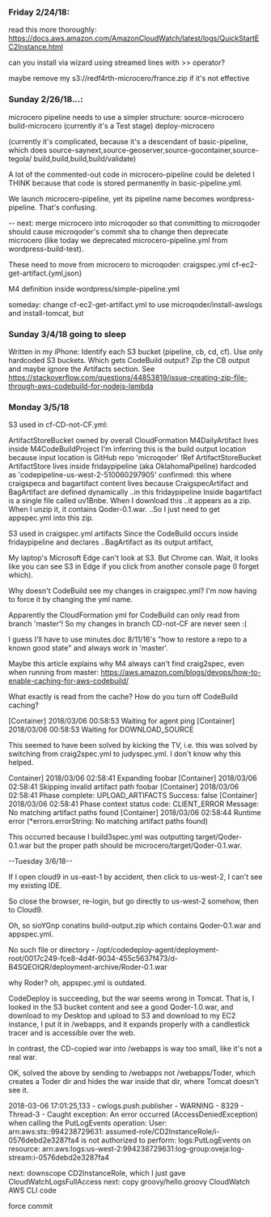 ### Friday 2/24/18:

read this more thoroughly:
https://docs.aws.amazon.com/AmazonCloudWatch/latest/logs/QuickStartEC2Instance.html

can you install via wizard using streamed lines with >> operator?

maybe remove my s3://redf4rth-microcero/france.zip if it's not effective

### Sunday 2/26/18...:

microcero pipeline needs to use a simpler structure:
  source-microcero
  build-microcero (currently it's a Test stage)
  deploy-microcero

(currently it's complicated, because it's a descendant of basic-pipeline,
which does source-saynext,source-geoserver,source-gocontainer,source-tegola/
build,build,build,build/validate)

A lot of the commented-out code in microcero-pipeline could be deleted I THINK
because that code is stored permanently in basic-pipeline.yml.

We launch microcero-pipeline, yet its pipeline name becomes wordpress-pipeline.
That's confusing.

--
next: merge microcero into microqoder
so that committing to microqoder should cause microqoder's commit sha to change
then deprecate microcero (like today we deprecated microcero-pipeline.yml from
wordpress-build-test).

These need to move from microcero to microqoder:
craigspec.yml
cf-ec2-get-artifact.{yml,json}

M4 definition inside wordpress/simple-pipeline.yml

someday:
change cf-ec2-get-artifact.yml to use microqoder/install-awslogs and install-tomcat, but

### Sunday 3/4/18 going to sleep

Written in my iPhone:
  Identify each S3 bucket (pipeline, cb, cd, cf). Use only hardcoded S3 buckets.
  Which gets CodeBuild output?
  Zip the CB output and maybe ignore the Artifacts section.
    See https://stackoverflow.com/questions/44853819/issue-creating-zip-file-through-aws-codebuild-for-nodejs-lambda

### Monday 3/5/18

S3 used in cf-CD-not-CF.yml:

  ArtifactStoreBucket
    owned by overall CloudFormation
  M4DailyArtifact
    lives inside M4CodeBuildProject
    I'm inferring this is the build output location
    because input location is GitHub repo 'microqoder'
    !Ref ArtifactStoreBucket
  ArtifactStore
    lives inside fridaypipeline (aka OklahomaPipeline)
    hardcoded as 'codepipeline-us-west-2-510060297905'
      confirmed: this where craigspeca and bagartifact content lives
      because CraigspecArtifact and BagArtifact are defined dynamically
        ..in this fridaypipeline
      Inside bagartifact is a single file called uv1Bnbe. When I download this
        ..it appears as a zip. When I unzip it, it contains Qoder-0.1.war.
        ..So I just need to get appspec.yml into this zip.

S3 used in craigspec.yml
  artifacts
    Since the CodeBuild occurs inside fridaypipeline and declares
      ..BagArtifact as its output artifact, 
      
My laptop's Microsoft Edge can't look at S3. But Chrome can. Wait, it looks
like you can see S3 in Edge if you click from another console page (I forget
which).

Why doesn't CodeBuild see my changes in craigspec.yml? I'm now having to force
it by changing the yml name.

Apparently the CloudFormation yml for CodeBuild can only read from
branch 'master'! So my changes in branch CD-not-CF are never seen :(

I guess I'll have to use minutes.doc 8/11/16's "how to restore a repo to
a known good state" and always work in 'master'.

Maybe this article explains why M4 always can't find craig2spec, even
when running from master:
https://aws.amazon.com/blogs/devops/how-to-enable-caching-for-aws-codebuild/

What exactly is read from the cache? How do you turn off CodeBuild caching? 

[Container] 2018/03/06 00:58:53 Waiting for agent ping
[Container] 2018/03/06 00:58:53 Waiting for DOWNLOAD_SOURCE

This seemed to have been solved by kicking the TV, i.e. this was solved by
switching from craig2spec.yml to judyspec.yml. I don't know why this helped.

Container] 2018/03/06 02:58:41 Expanding foobar
[Container] 2018/03/06 02:58:41 Skipping invalid artifact path foobar
[Container] 2018/03/06 02:58:41 Phase complete: UPLOAD_ARTIFACTS Success: false
[Container] 2018/03/06 02:58:41 Phase context status code: CLIENT_ERROR Message: No matching artifact paths found
[Container] 2018/03/06 02:58:44 Runtime error (*errors.errorString: No matching artifact paths found)

This occurred because I build3spec.yml was outputting target/Qoder-0.1.war
but the proper path should be microcero/target/Qoder-0.1.war.

--Tuesday 3/6/18--

If I open cloud9 in us-east-1 by accident, then click to us-west-2, I can't see
my existing IDE. 

So close the browser, re-login, but go directly to us-west-2 somehow, then
to Cloud9.

Oh, so sioYGnp conatins build-output.zip which contains Qoder-0.1.war and 
appspec.yml.

No such file or directory - /opt/codedeploy-agent/deployment-root/0017c249-fce8-4d4f-9034-455c5637f473/d-B4SQEOIQR/deployment-archive/Roder-0.1.war

why Roder? oh, appspec.yml is outdated.

CodeDeploy is succeeding, but the war seems wrong in Tomcat. That is, I looked
in the S3 bucket content and see a good Qoder-1.0.war, and download to my Desktop
and upload to S3 and download to my EC2 instance, I put it in /webapps, and it
expands properly with a candlestick tracer and is accessible over the web.

In contrast, the CD-copied war into /webapps is way too small, like it's
not a real war.

OK, solved the above by sending to /webapps not /webapps/Toder, which creates
a Toder dir and hides the war inside that dir, where Tomcat doesn't see it.

2018-03-06 17:01:25,133 - cwlogs.push.publisher - WARNING - 8329 - Thread-3 -
Caught exception: An error occurred (AccessDeniedException) when 
calling the PutLogEvents operation: 
User: arn:aws:sts::994238729631:
assumed-role/CD2InstanceRole/i-0576debd2e3287fa4 
is not authorized to perform: 
logs:PutLogEvents on resource: 
arn:aws:logs:us-west-2:994238729631:log-group:oveja:log-stream:i-0576debd2e3287fa4

next: downscope CD2InstanceRole, which I just gave CloudWatchLogsFullAccess
next: copy groovy/hello.groovy CloudWatch AWS CLI code

force commit